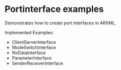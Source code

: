 # Portinterface examples

Demonstrates how to create port interfaces in ARXML.

Implemented Examples:

- ClientServerInterface
- ModeSwitchInterface
- NvDataInterface
- ParameterInterface
- SenderReceiverInterface
